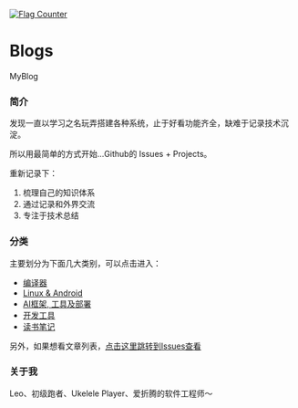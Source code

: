 <a rel="nofollow" href="http://info.flagcounter.com/h9V1"  ><img src="http://s03.flagcounter.com/count/h9V1/bg_FFFFFF/txt_000000/border_CCCCCC/columns_2/maxflags_12/viewers_0/labels_0/pageviews_0/flags_0/"  alt="Flag Counter"  border="0"  ></a>

# Blogs
MyBlog

### 简介
发现一直以学习之名玩弄搭建各种系统，止于好看功能齐全，缺难于记录技术沉淀。

所以用最简单的方式开始...Github的 Issues + Projects。

重新记录下：
1. 梳理自己的知识体系
2. 通过记录和外界交流
3. 专注于技术总结

### 分类

主要划分为下面几大类别，可以点击进入：

* [编译器](https://github.com/leozp/Blogs/projects/1)
* [Linux & Android](https://github.com/leozp/Blogs/projects/2)
* [AI框架, 工具及部署](https://github.com/leozp/Blogs/projects/3)
* [开发工具](https://github.com/leozp/Blogs/projects/4)
* [读书笔记](https://github.com/leozp/Blogs/projects/5)

另外，如果想看文章列表，[点击这里跳转到Issues查看](https://github.com/leozp/Blogs/issues)

### 关于我

Leo、初级跑者、Ukelele Player、爱折腾的软件工程师～
